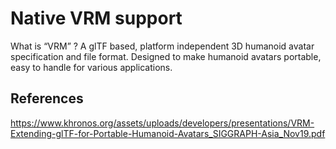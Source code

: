 # Native VRM support

What is “VRM” ? A glTF based, platform independent 3D humanoid avatar specification and file format. Designed to make humanoid avatars portable, easy to handle for various applications.

## References

https://www.khronos.org/assets/uploads/developers/presentations/VRM-Extending-glTF-for-Portable-Humanoid-Avatars_SIGGRAPH-Asia_Nov19.pdf
